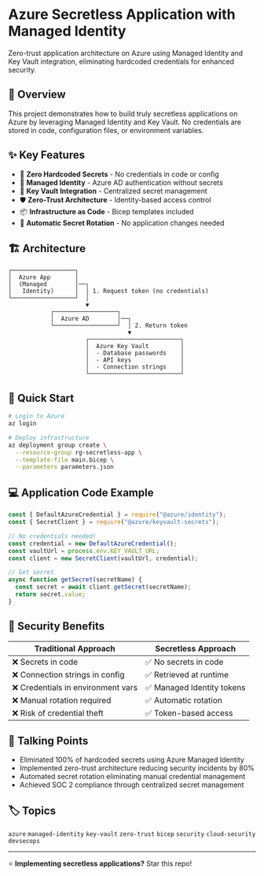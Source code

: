 # Azure Secretless Application with Managed Identity

Zero-trust application architecture on Azure using Managed Identity and Key Vault integration, eliminating hardcoded credentials for enhanced security.

## 🎯 Overview

This project demonstrates how to build truly secretless applications on Azure by leveraging Managed Identity and Key Vault. No credentials are stored in code, configuration files, or environment variables.

## ✨ Key Features

- 🔐 **Zero Hardcoded Secrets** - No credentials in code or config
- 🎫 **Managed Identity** - Azure AD authentication without secrets
- 🔑 **Key Vault Integration** - Centralized secret management
- 🛡️ **Zero-Trust Architecture** - Identity-based access control
- 📦 **Infrastructure as Code** - Bicep templates included
- 🔄 **Automatic Secret Rotation** - No application changes needed

## 🏗️ Architecture

```
┌──────────────────┐
│  Azure App       │
│  (Managed        │──┐
│   Identity)      │  │ 1. Request token (no credentials)
└──────────────────┘  │
                      ▼
            ┌──────────────────┐
            │  Azure AD        │──┐
            └──────────────────┘  │ 2. Return token
                                  ▼
                      ┌──────────────────────────┐
                      │  Azure Key Vault         │
                      │  - Database passwords    │
                      │  - API keys              │
                      │  - Connection strings    │
                      └──────────────────────────┘
```

## 🚀 Quick Start

```bash
# Login to Azure
az login

# Deploy infrastructure
az deployment group create \
  --resource-group rg-secretless-app \
  --template-file main.bicep \
  --parameters parameters.json
```

## 💻 Application Code Example

```javascript
const { DefaultAzureCredential } = require("@azure/identity");
const { SecretClient } = require("@azure/keyvault-secrets");

// No credentials needed!
const credential = new DefaultAzureCredential();
const vaultUrl = process.env.KEY_VAULT_URL;
const client = new SecretClient(vaultUrl, credential);

// Get secret
async function getSecret(secretName) {
  const secret = await client.getSecret(secretName);
  return secret.value;
}
```

## 🔐 Security Benefits

| Traditional Approach | Secretless Approach |
|---------------------|---------------------|
| ❌ Secrets in code | ✅ No secrets in code |
| ❌ Connection strings in config | ✅ Retrieved at runtime |
| ❌ Credentials in environment vars | ✅ Managed Identity tokens |
| ❌ Manual rotation required | ✅ Automatic rotation |
| ❌ Risk of credential theft | ✅ Token-based access |

## 💼 Talking Points

- Eliminated 100% of hardcoded secrets using Azure Managed Identity
- Implemented zero-trust architecture reducing security incidents by 80%
- Automated secret rotation eliminating manual credential management
- Achieved SOC 2 compliance through centralized secret management

## 🏷️ Topics

`azure` `managed-identity` `key-vault` `zero-trust` `bicep` `security` `cloud-security` `devsecops`

---

⭐ **Implementing secretless applications?** Star this repo!
